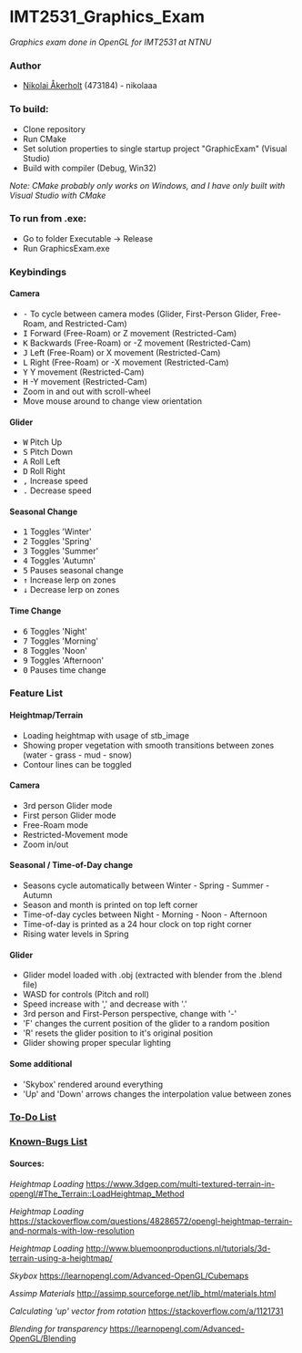 # IMT2531_Graphics_Exam
*Graphics exam done in OpenGL for IMT2531 at NTNU*

### Author
- [Nikolai Åkerholt](https://github.com/akerholten) (473184) - nikolaaa

### To build:
- Clone repository
- Run CMake
- Set solution properties to single startup project "GraphicExam" (Visual Studio)
- Build with compiler (Debug, Win32)

*Note: CMake probably only works on Windows, and I have only built with Visual Studio with CMake*

### To run from .exe:
- Go to folder Executable -> Release
- Run GraphicsExam.exe

### Keybindings

#### Camera
- <kbd>-</kbd> To cycle between camera modes (Glider, First-Person Glider, Free-Roam, and Restricted-Cam)
- <kbd>I</kbd> Forward (Free-Roam) or Z movement (Restricted-Cam)
- <kbd>K</kbd> Backwards (Free-Roam) or -Z movement (Restricted-Cam)
- <kbd>J</kbd> Left (Free-Roam) or X movement (Restricted-Cam)
- <kbd>L</kbd> Right (Free-Roam) or -X movement (Restricted-Cam)
- <kbd>Y</kbd> Y movement (Restricted-Cam)
- <kbd>H</kbd> -Y movement (Restricted-Cam)
- Zoom in and out with scroll-wheel
- Move mouse around to change view orientation

#### Glider
- <kbd>W</kbd> Pitch Up
- <kbd>S</kbd> Pitch Down
- <kbd>A</kbd> Roll Left
- <kbd>D</kbd> Roll Right
- <kbd>,</kbd> Increase speed
- <kbd>.</kbd> Decrease speed

#### Seasonal Change
- <kbd>1</kbd> Toggles 'Winter'
- <kbd>2</kbd> Toggles 'Spring'
- <kbd>3</kbd> Toggles 'Summer'
- <kbd>4</kbd> Toggles 'Autumn'
- <kbd>5</kbd> Pauses seasonal change
- <kbd>&uarr;</kbd> Increase lerp on zones
- <kbd>&darr;</kbd> Decrease lerp on zones

#### Time Change
- <kbd>6</kbd> Toggles 'Night'
- <kbd>7</kbd> Toggles 'Morning'
- <kbd>8</kbd> Toggles 'Noon'
- <kbd>9</kbd> Toggles 'Afternoon'
- <kbd>0</kbd> Pauses time change


### Feature List

#### Heightmap/Terrain
- Loading heightmap with usage of stb_image
- Showing proper vegetation with smooth transitions between zones (water - grass - mud - snow)
- Contour lines can be toggled

#### Camera
- 3rd person Glider mode
- First person Glider mode
- Free-Roam mode
- Restricted-Movement mode
- Zoom in/out


#### Seasonal / Time-of-Day change
- Seasons cycle automatically between Winter - Spring - Summer - Autumn
- Season and month is printed on top left corner
- Time-of-day cycles between Night - Morning - Noon - Afternoon
- Time-of-day is printed as a 24 hour clock on top right corner
- Rising water levels in Spring

#### Glider
- Glider model loaded with .obj (extracted with blender from the .blend file)
- WASD for controls (Pitch and roll)
- Speed increase with ',' and decrease with '.'
- 3rd person and First-Person perspective, change with '-'
- 'F' changes the current position of the glider to a random position
- 'R' resets the glider position to it's original position
- Glider showing proper specular lighting

#### Some additional
- 'Skybox' rendered around everything
- 'Up' and 'Down' arrows changes the interpolation value between zones




### [To-Do List](TODO-LIST.md)

### [Known-Bugs List](KNOWN-BUGS.md)


#### Sources:

*Heightmap Loading*
https://www.3dgep.com/multi-textured-terrain-in-opengl/#The_Terrain::LoadHeightmap_Method

*Heightmap Loading*
https://stackoverflow.com/questions/48286572/opengl-heightmap-terrain-and-normals-with-low-resolution

*Heightmap Loading*
http://www.bluemoonproductions.nl/tutorials/3d-terrain-using-a-heightmap/

*Skybox*
https://learnopengl.com/Advanced-OpenGL/Cubemaps

*Assimp Materials*
http://assimp.sourceforge.net/lib_html/materials.html

*Calculating 'up' vector from rotation*
https://stackoverflow.com/a/1121731

*Blending for transparency*
https://learnopengl.com/Advanced-OpenGL/Blending
